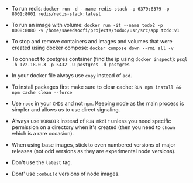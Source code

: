 * To run redis:
`docker run -d --name redis-stack -p 6379:6379 -p 8001:8001 redis/redis-stack:latest`

* To run an image with volume:
`docker run -it --name todo2 -p 8008:8080 -v /home/saeedsoofi/projects/todo:/usr/src/app todo:v1`

* To stop and remove containers and images and volumes that were created using docker compose:
`docker compose down --rmi all -v`

* To connect to postgres container (find the ip using `docker inspect`):
`psql -h 172.18.0.3 -p 5432 -U postgres -d postgres`


* In your docker file always use `copy` instead of `add`.


* To install packages first make sure to clear cache: `RUN npm install && npm cache clean --force`


* Use `node` in your `CMD`s and not `npm`. Keeping node as the main process is simpler and allows us to use direct signaling. 


* Always use `WORKDIR` instead of `RUN mkdir` unless you need specific permission on a directory when it's created (then you need to `chown` which is a rare occasion).


* When using base images, stick to even numbered versions of major releases (not odd versions as they are experimental node versions).


* Don't use the `latest` tag.


* Dont' use `:onbuild` versions of node images. 

